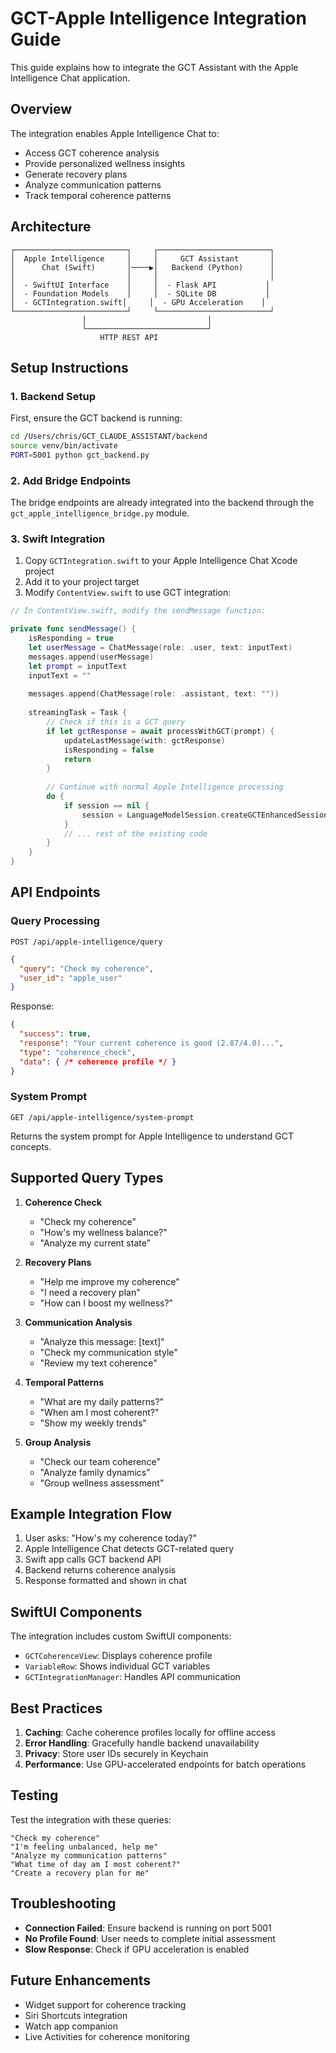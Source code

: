 # GCT-Apple Intelligence Integration Guide

This guide explains how to integrate the GCT Assistant with the Apple Intelligence Chat application.

## Overview

The integration enables Apple Intelligence Chat to:
- Access GCT coherence analysis
- Provide personalized wellness insights
- Generate recovery plans
- Analyze communication patterns
- Track temporal coherence patterns

## Architecture

```
┌─────────────────────────┐     ┌─────────────────────────┐
│  Apple Intelligence     │     │     GCT Assistant       │
│      Chat (Swift)       │────▶│   Backend (Python)      │
│                         │     │                         │
│  - SwiftUI Interface    │     │  - Flask API           │
│  - Foundation Models    │     │  - SQLite DB           │
│  - GCTIntegration.swift│     │  - GPU Acceleration    │
└─────────────────────────┘     └─────────────────────────┘
                │                           │
                └───────────────────────────┘
                    HTTP REST API
```

## Setup Instructions

### 1. Backend Setup

First, ensure the GCT backend is running:

```bash
cd /Users/chris/GCT_CLAUDE_ASSISTANT/backend
source venv/bin/activate
PORT=5001 python gct_backend.py
```

### 2. Add Bridge Endpoints

The bridge endpoints are already integrated into the backend through the `gct_apple_intelligence_bridge.py` module.

### 3. Swift Integration

1. Copy `GCTIntegration.swift` to your Apple Intelligence Chat Xcode project
2. Add it to your project target
3. Modify `ContentView.swift` to use GCT integration:

```swift
// In ContentView.swift, modify the sendMessage function:

private func sendMessage() {
    isResponding = true
    let userMessage = ChatMessage(role: .user, text: inputText)
    messages.append(userMessage)
    let prompt = inputText
    inputText = ""
    
    messages.append(ChatMessage(role: .assistant, text: ""))
    
    streamingTask = Task {
        // Check if this is a GCT query
        if let gctResponse = await processWithGCT(prompt) {
            updateLastMessage(with: gctResponse)
            isResponding = false
            return
        }
        
        // Continue with normal Apple Intelligence processing
        do {
            if session == nil { 
                session = LanguageModelSession.createGCTEnhancedSession() 
            }
            // ... rest of the existing code
        }
    }
}
```

## API Endpoints

### Query Processing
`POST /api/apple-intelligence/query`
```json
{
  "query": "Check my coherence",
  "user_id": "apple_user"
}
```

Response:
```json
{
  "success": true,
  "response": "Your current coherence is good (2.87/4.0)...",
  "type": "coherence_check",
  "data": { /* coherence profile */ }
}
```

### System Prompt
`GET /api/apple-intelligence/system-prompt`

Returns the system prompt for Apple Intelligence to understand GCT concepts.

## Supported Query Types

1. **Coherence Check**
   - "Check my coherence"
   - "How's my wellness balance?"
   - "Analyze my current state"

2. **Recovery Plans**
   - "Help me improve my coherence"
   - "I need a recovery plan"
   - "How can I boost my wellness?"

3. **Communication Analysis**
   - "Analyze this message: [text]"
   - "Check my communication style"
   - "Review my text coherence"

4. **Temporal Patterns**
   - "What are my daily patterns?"
   - "When am I most coherent?"
   - "Show my weekly trends"

5. **Group Analysis**
   - "Check our team coherence"
   - "Analyze family dynamics"
   - "Group wellness assessment"

## Example Integration Flow

1. User asks: "How's my coherence today?"
2. Apple Intelligence Chat detects GCT-related query
3. Swift app calls GCT backend API
4. Backend returns coherence analysis
5. Response formatted and shown in chat

## SwiftUI Components

The integration includes custom SwiftUI components:

- `GCTCoherenceView`: Displays coherence profile
- `VariableRow`: Shows individual GCT variables
- `GCTIntegrationManager`: Handles API communication

## Best Practices

1. **Caching**: Cache coherence profiles locally for offline access
2. **Error Handling**: Gracefully handle backend unavailability
3. **Privacy**: Store user IDs securely in Keychain
4. **Performance**: Use GPU-accelerated endpoints for batch operations

## Testing

Test the integration with these queries:
```
"Check my coherence"
"I'm feeling unbalanced, help me"
"Analyze my communication patterns"
"What time of day am I most coherent?"
"Create a recovery plan for me"
```

## Troubleshooting

- **Connection Failed**: Ensure backend is running on port 5001
- **No Profile Found**: User needs to complete initial assessment
- **Slow Response**: Check if GPU acceleration is enabled

## Future Enhancements

- Widget support for coherence tracking
- Siri Shortcuts integration
- Watch app companion
- Live Activities for coherence monitoring
